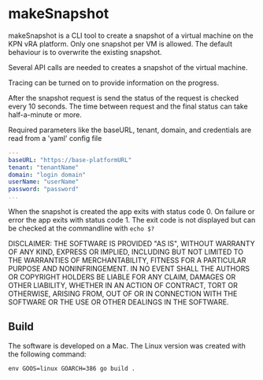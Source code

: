 # makeSnapshot

makeSnapshot is a CLI tool to create a snapshot of a virtual machine on the KPN vRA platform.
Only one snapshot per VM is allowed. The default behaviour is to overwrite the existing snapshot.

Several API calls are needed to creates a snapshot of the virtual machine.

Tracing can be turned on to provide information on the progress.

After the snapshot request is send the status of the request is checked every 10 seconds.
The time between request and the final status can take half-a-minute or more.

Required parameters like the baseURL, tenant, domain, and credentials are read from a 'yaml' config file

```yaml
---
baseURL: "https://base-platformURL"
tenant: "tenantName"
domain: "login domain"
userName: "userName"
password: "password"
...
```

When the snapshot is created the app exits with status code 0.
On failure or error the app exits with status code 1.
The exit code is not displayed but can be checked at the commandline with `echo $?`

DISCLAIMER:
THE SOFTWARE IS PROVIDED "AS IS", WITHOUT WARRANTY OF ANY KIND, EXPRESS OR
IMPLIED, INCLUDING BUT NOT LIMITED TO THE WARRANTIES OF MERCHANTABILITY,
FITNESS FOR A PARTICULAR PURPOSE AND NONINFRINGEMENT. IN NO EVENT SHALL THE
AUTHORS OR COPYRIGHT HOLDERS BE LIABLE FOR ANY CLAIM, DAMAGES OR OTHER
LIABILITY, WHETHER IN AN ACTION OF CONTRACT, TORT OR OTHERWISE, ARISING FROM,
OUT OF OR IN CONNECTION WITH THE SOFTWARE OR THE USE OR OTHER DEALINGS IN
THE SOFTWARE.

## Build

The software is developed on a Mac. The Linux version was created with the following command:

`env GOOS=linux GOARCH=386 go build .`
